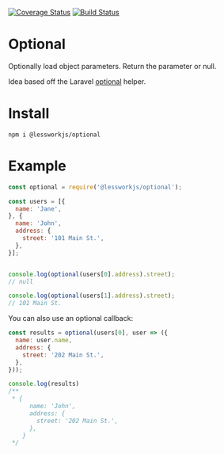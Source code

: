 [![Coverage Status](https://coveralls.io/repos/github/lessworkjs/optional.js/badge.svg?branch=master)](https://coveralls.io/github/lessworkjs/optional.js?branch=master) 
[![Build Status](https://travis-ci.org/lessworkjs/optional.svg?branch=master)](https://travis-ci.org/lessworkjs/optional)

# Optional
Optionally load object parameters. Return the parameter or null.

Idea based off the Laravel [optional](https://laravel.com/docs/5.6/helpers#method-optional) helper.

# Install
```
npm i @lessworkjs/optional
```

# Example
```js
const optional = require('@lessworkjs/optional');

const users = [{
  name: 'Jane',
}, {
  name: 'John',
  address: {
    street: '101 Main St.',
  },
}];


console.log(optional(users[0].address).street);
// null

console.log(optional(users[1].address).street);
// 101 Main St.
``` 

You can also use an optional callback:
```js
const results = optional(users[0], user => ({
  name: user.name,
  address: {
    street: '202 Main St.',
  },
}));

console.log(results)
/**
 * {
      name: 'John',
      address: {
        street: '202 Main St.',
      },
    }
 */
```
  
